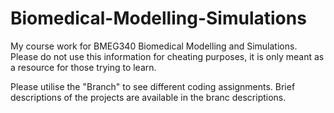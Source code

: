 # Biomedical-Modelling-Simulations
My course work for BMEG340 Biomedical Modelling and Simulations. Please do not use this information for cheating purposes, it is only meant as a resource for those trying to learn. 

Please utilise the "Branch" to see different coding assignments. Brief descriptions of the projects are available in the branc descriptions. 
